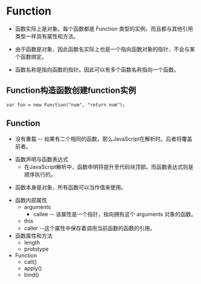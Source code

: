 # Function

* 函数实际上是对象。每个函数都是 Function 类型的实例，而且都与其他引用类型一样具有属性和方法。

* 由于函数是对象，因此函数名实际上也是一个指向函数对象的指针，不会与某个函数绑定。

* 函数名称是指向函数的指针。因此可以有多个函数名称指向一个函数。


## Function构造函数创建function实例
```
var fun = new Function("num", "return num");
```

## Function

* 没有重载 -- 如果有二个相同的函数，那么JavaScript在解析时。后者将覆盖前者。
+ 函数声明与函数表达式
    - 在JavaScript解析中，函数申明将提升至代码块顶部。而函数表达式则是顺序执行的。
* 函数本身是对象，所有函数可以当作值来使用。
+ 函数内部属性
    - arguments
        - callee  -- 该属性是一个指针，指向拥有这个 arguments 对象的函数。
    - this
    - caller --这个属性中保存着调用当前函数的函数的引用。
+ 函数属性和方法
    - length
    - prototype
+ Function
    - call()
    - apply()
    - bind()